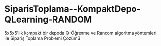 # SiparisToplama--KompaktDepo-QLearning-RANDOM
5x5x5'lik  kompakt bir depoda Q-Öğrenme ve Random algoritma yöntemleri ile Sipariş Toplama Problemi Çözümü
